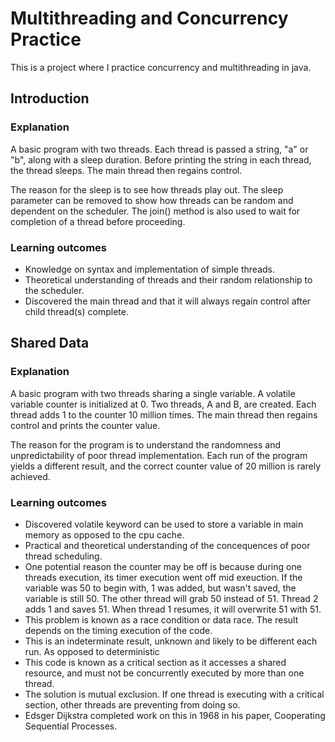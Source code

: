 # Multithreading and Concurrency Practice

This is a project where I practice concurrency and multithreading in java.

## Introduction
### Explanation
A basic program with two threads.
Each thread is passed a string, "a" or "b", along with a sleep duration.
Before printing the string in each thread, the thread sleeps.
The main thread then regains control.

The reason for the sleep is to see how threads play out.
The sleep parameter can be removed to show how threads can be random and dependent on the scheduler.
The join() method is also used to wait for completion of a thread before proceeding.

### Learning outcomes

* Knowledge on syntax and implementation of simple threads.
* Theoretical understanding of threads and their random relationship to the scheduler.
* Discovered the main thread and that it will always regain control after child thread(s) complete.

## Shared Data
### Explanation

A basic program with two threads sharing a single variable.
A volatile variable counter is initialized at 0.
Two threads, A and B, are created.
Each thread adds 1 to the counter 10 million times.
The main thread then regains control and prints the counter value.

The reason for the program is to understand the randomness and unpredictability of poor thread implementation.
Each run of the program yields a different result, and the correct counter value of 20 million is rarely achieved.

### Learning outcomes

* Discovered volatile keyword can be used to store a variable in main memory as opposed to the cpu cache.
* Practical and theoretical understanding of the concequences of poor thread scheduling.
* One potential reason the counter may be off is because during one threads execution, its timer execution went off mid exeuction. If the variable was 50 to begin with, 1 was added, but wasn't saved, the variable is still 50. The other thread will grab 50 instead of 51.
Thread 2 adds 1 and saves 51. When thread 1 resumes, it will overwrite 51 with 51.
* This problem is known as a race condition or data race. The result depends on the timing execution of the code.
* This is an indeterminate result, unknown and likely to be different each run. As opposed to deterministic
* This code is known as a critical section as it accesses a shared resource, and must not be concurrently executed by more than one thread.
* The solution is mutual exclusion. If one thread is executing with a critical section, other threads are preventing from doing so.
* Edsger Dijkstra completed work on this in 1968 in his paper, Cooperating Sequential Processes.